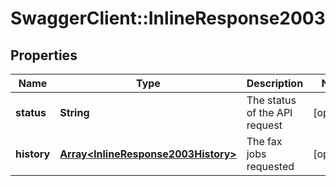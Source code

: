# SwaggerClient::InlineResponse2003

## Properties
Name | Type | Description | Notes
------------ | ------------- | ------------- | -------------
**status** | **String** | The status of the API request | [optional] 
**history** | [**Array&lt;InlineResponse2003History&gt;**](InlineResponse2003History.md) | The fax jobs requested | [optional] 


